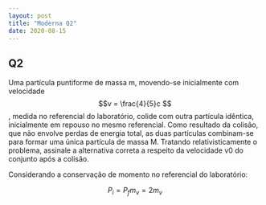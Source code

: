 ```yaml
---
layout: post
title: "Moderna Q2"
date: 2020-08-15
---
```

## Q2

Uma partícula puntiforme de massa m, movendo-se inicialmente com velocidade $$v = \frac{4}{5}c $$, medida no referencial do laboratório, colide com outra partícula idêntica, inicialmente em repouso no mesmo referencial. Como resultado da colisão, que não envolve perdas de energia total, as duas partículas combinam-se para formar uma única partícula de massa M. Tratando relativisticamente o problema, assinale a alternativa correta a respeito da velocidade v0 do conjunto após a colisão.

Considerando a conservação de momento no referencial do laboratório:

$$P_i = P_f
  m_v = 2m_v
  $$
